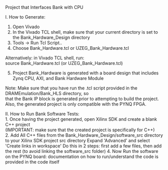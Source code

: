 Project that Interfaces Bank with CPU

I. How to Generate:
   1. Open Vivado
   2. In the Vivado TCL shell, make sure that your current directory is set to the Bank_Hardware_Design directory  
   3. Tools -> Run Tcl Script..  
   4. Choose Bank_Hardware.tcl or UZEG_Bank_Hardware.tcl

   Alternatively: in Vivado TCL shell, run:   
   source Bank_Hardware.tcl (or UZEG_Bank_Hardware.tcl)

   5. Project Bank_Hardware is generated with a board design that includes   
      Zynq CPU, AXI, and Bank Hardware Module
   
   Note: Make sure that you have run the .tcl script provided in the DRAMEmulation/Bank_HLS directory, so    
	 that the Bank IP block is generated prior to attempting to build the project.    
	 Also, the generated project is only compatible with the PYNQ FPGA.   
    
II. How to Run Bank Software Tests:                  
    1. Once having the project generated, open Xilinx SDK and create a blank C++ project  
    (IMPORTANT: make sure that the created project is specifically for C++)        
    2. Add All C++ files from the Bank_Hardware_Design/software_src directory to your Xilinx SDK project src directory
        Expand 'Advanced' and select 'Create links in workspace'
        Do this in 2 steps: first add a few files, then add the rest (to avoid linking the software_src folder)
    4. Now Run the software on the PYNQ board: documentation on how to run/understand the code is provided in the code itself

